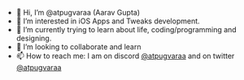 - 👋 Hi, I’m @atpugvaraa (Aarav Gupta)
- 👀 I’m interested in iOS Apps and Tweaks development.
- 🌱 I’m currently trying to learn about life, coding/programming and designing.
- 💞 I’m looking to collaborate and learn
- 📫 How to reach me: I am on discord [@atpugvaraa](https://discord.com/users/852755623501758515) and on twitter [@atpugvaraa](https://twitter.com/atpugvaraa)

<!---
atpugvaraa/atpugvaraa is a ✨ special ✨ repository because its `README.md` (this file) appears on your GitHub profile.
You can click the Preview link to take a look at your changes.
--->
